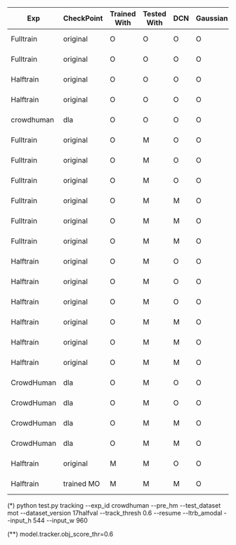 | Exp        | CheckPoint | Trained With | Tested With | DCN | Gaussian | Age | Private Half | Public Half | Private Test |
|------------|------------|--------------|-------------|-----|----------|-----|--------------|-------------|--------------|
| Fulltrain  | original   | O            | O           | O   | O        |     | 69.8, 70.2   | 68.1, 66.8  | 67.3         |
| Fulltrain  | original   | O            | O           | O   | O        | 3   | 67.0, 70.9   | ----, ----  | -            |
| Halftrain  | original   | O            | O           | O   | O        |     | 64.2, 66.1   | 63.2, 63.1  | -            |
| Halftrain  | original   | O            | O           | O   | O        | 3   | 65.2, 66.1   | ----, ----  | -            |
| crowdhuman | dla        | O            | O           | O   | O        |     | 53.8, 52.2*  | 52.7, 50.7* | -            |
| Fulltrain  | original   | O            | M           | O   | O        |     | 70.0, 70.2   | ----, ----  | -            |
| Fulltrain  | original   | O            | M           | O   | O        | 3   | 71.6, 70.5   | ----, ----  | -            |
| Fulltrain  | original   | O            | M           | O   | O        | 5   | 71.6, 70.5   | ----, ----  | -            |
| Fulltrain  | original   | O            | M           | M   | O        |     | 70.0, 70.2   | ----, ----  | -            |
| Fulltrain  | original   | O            | M           | M   | O        | 3   | 71.6, 70.5   | ----, ----  | -            |
| Fulltrain  | original   | O            | M           | M   | O        | 5   | 71.6, 70.5   | ----, ----  | -            |
| Halftrain  | original   | O            | M           | O   | O        |     | 64.4, 66.8   | ----, ----  | -            |
| Halftrain  | original   | O            | M           | O   | O        | 3   | 65.3, 67.0   | ----, ----  | -            |
| Halftrain  | original   | O            | M           | O   | O        | 5   | 65.5, 67.1   | ----, ----  | -            |
| Halftrain  | original   | O            | M           | M   | O        |     | 64.4, 66.8   | ----, ----  | -            |
| Halftrain  | original   | O            | M           | M   | O        | 3   | 65.3, 67.0   | ----, ----  | -            |
| Halftrain  | original   | O            | M           | M   | O        | 5   | 65.5, 67.1   | ----, ----  | -            |
| CrowdHuman | dla        | O            | M           | O   | O        |     | 57.1, 50.9   | ----, ----  | -            |
| CrowdHuman | dla        | O            | M           | O   | O        |     | 54.7, 54.3** | ----, ----  | -            |
| CrowdHuman | dla        | O            | M           | M   | O        |     | 57.1, 50.9   | ----, ----  | -            |
| CrowdHuman | dla        | O            | M           | M   | O        |     | 54.7, 54.3** | ----, ----  | -            |
| Halftrain  | original   | M            | M           | O   | O        | 3   | 65.7, 66.2   | ----, ----  | -            |
| Halftrain  | trained MO | M            | M           | M   | O        |     | 63.2, 65.3   | ----, ----  | -            |


(*) python test.py tracking --exp_id crowdhuman --pre_hm --test_dataset mot --dataset_version 17halfval --track_thresh 0.6 --resume --ltrb_amodal --input_h 544 --input_w 960

(**) model.tracker.obj_score_thr=0.6
